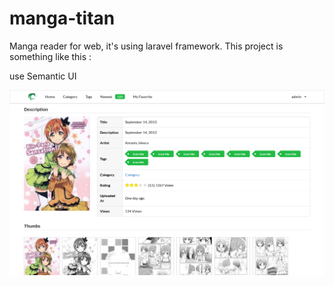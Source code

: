# manga-titan

Manga reader for web, it's using laravel framework.
This project is something like this :

use Semantic UI

![Screenshot](storage/image/screenshot-mangatitan%20com%202016-04-17%2021-09-01.png)

